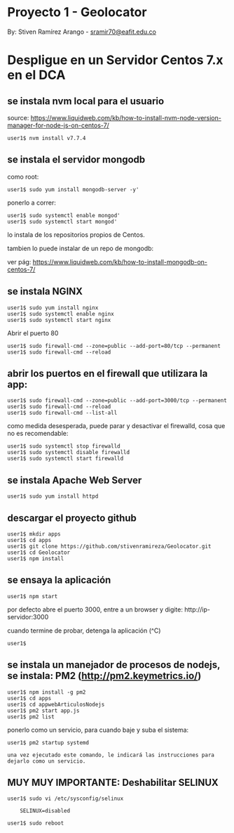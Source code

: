 # Proyecto 1 - Geolocator

By: Stiven Ramírez Arango - sramir70@eafit.edu.co

# Despligue en un Servidor Centos 7.x en el DCA

## se instala nvm local para el usuario

source: https://www.liquidweb.com/kb/how-to-install-nvm-node-version-manager-for-node-js-on-centos-7/

    user1$ nvm install v7.7.4

## se instala el servidor mongodb

como root:

    user1$ sudo yum install mongodb-server -y'

ponerlo a correr:

    user1$ sudo systemctl enable mongod'
    user1$ sudo systemctl start mongod'

lo instala de los repositorios propios de Centos.

tambien lo puede instalar de un repo de mongodb:

ver pág: https://www.liquidweb.com/kb/how-to-install-mongodb-on-centos-7/

## se instala NGINX

    user1$ sudo yum install nginx
    user1$ sudo systemctl enable nginx
    user1$ sudo systemctl start nginx

Abrir el puerto 80

    user1$ sudo firewall-cmd --zone=public --add-port=80/tcp --permanent
    user1$ sudo firewall-cmd --reload

## abrir los puertos en el firewall que utilizara la app:

    user1$ sudo firewall-cmd --zone=public --add-port=3000/tcp --permanent
    user1$ sudo firewall-cmd --reload
    user1$ sudo firewall-cmd --list-all

como medida desesperada, puede parar y desactivar el firewalld, cosa que no es recomendable:

    user1$ sudo systemctl stop firewalld   
    user1$ sudo systemctl disable firewalld
    user1$ sudo systemctl start firewalld

## se instala Apache Web Server

    user1$ sudo yum install httpd

## descargar el proyecto github

    user1$ mkdir apps
    user1$ cd apps
    user1$ git clone https://github.com/stivenramireza/Geolocator.git
    user1$ cd Geolocator
    user1$ npm install

## se ensaya la aplicación

    user1$ npm start

por defecto abre el puerto 3000, entre a un browser y digite: http://ip-servidor:3000

cuando termine de probar, detenga la aplicación (^C)

    user1$

## se instala un manejador de procesos de nodejs, se instala: PM2 (http://pm2.keymetrics.io/)

    user1$ npm install -g pm2
    user1$ cd apps
    user1$ cd appwebArticulosNodejs
    user1$ pm2 start app.js
    user1$ pm2 list

ponerlo como un servicio, para cuando baje y suba el sistema:    

    user1$ pm2 startup systemd

    una vez ejecutado este comando, le indicará las instrucciones para dejarlo como un servicio.

## MUY MUY IMPORTANTE: Deshabilitar SELINUX

    user1$ sudo vi /etc/sysconfig/selinux

        SELINUX=disabled

    user1$ sudo reboot